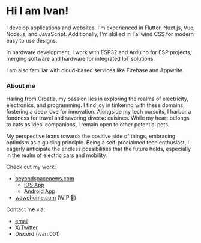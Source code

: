# Hi I am Ivan!

I develop applications and websites. I'm experienced in Flutter, Nuxt.js, Vue, Node.js, and JavaScript. Additionally, I'm skilled in Tailwind CSS for modern easy to use designs.

In hardware development, I work with ESP32 and Arduino for ESP projects, merging software and hardware for integrated IoT solutions.

I am also familiar with cloud-based services like Firebase and Appwrite.

### About me
Hailing from Croatia, my passion lies in exploring the realms of electricity, electronics, and programming. I find joy in tinkering with these domains, fostering a deep love for innovation. Alongside my tech pursuits, I harbor a fondness for travel and savoring diverse cuisines. While my heart belongs to cats as ideal companions, I remain open to other potential pets.

My perspective leans towards the positive side of things, embracing optimism as a guiding principle. Being a self-proclaimed tech enthusiast, I eagerly anticipate the endless possibilities that the future holds, especially in the realm of electric cars and mobility.

Check out my work:
- [beyondspacenews.com](https://beyondspacenews.com/)
    - [iOS App](https://beyondspacenews.com/ios)
    - [Android App](https://beyondspacenews.com/android)
- [wawehome.com](https://wawehome.com/) (WIP 🚧)

Contact me via:
- [email](mailto:ivan@wawehome.com)
- [X/Twitter](https://x.com/the_ivan0/)
- Discord (ivan.001)
